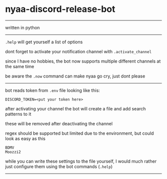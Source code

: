 # nyaa-discord-release-bot

___

written in python

---

`.help` will get yourself a list of options

dont forget to activate your notification channel with `.activate_channel`

since I have no hobbies, the bot now supports multiple different channels at the same time

be aware the `.now` command can make nyaa go cry, just dont please

---

bot reads token from `.env` file looking like this:

```
DISCORD_TOKEN=<put your token here>
```

after activating your channel the bot will create a file and add search patterns to it

these will be removed after deactivating the channel

regex should be supported but limited due to the environment, but could look as easy as this

```
BDMV
Moozzi2
```

while you can write these settings to the file yourself, I would much rather just configure them using the bot commands (`.help`)

---